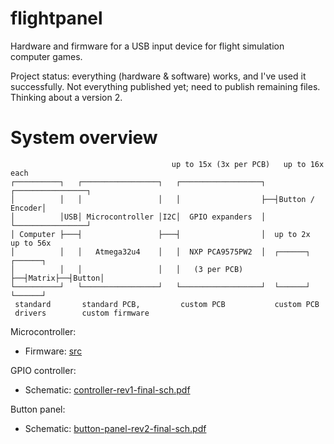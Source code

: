 # flightpanel

Hardware and firmware for a USB input device for flight simulation computer games.

Project status: everything (hardware & software) works, and I've used it successfully. Not everything published yet; need to publish remaining files. Thinking about a version 2.


# System overview

```
                                    up to 15x (3x per PCB)   up to 16x each
┌──────────┐   ┌─────────────────┐   ┌──────────────────┐  ┌────────────────┐
│          │   │                 │   │                  ├──┤Button / Encoder│
│          │USB│ Microcontroller │I2C│  GPIO expanders  │  └────────────────┘
│ Computer ├───┤                 ├───┤                  │  up to 2x  up to 56x
│          │   │   Atmega32u4    │   │  NXP PCA9575PW2  │  ┌──────┐  ┌──────┐
│          │   │                 │   │   (3 per PCB)    ├──┤Matrix├──┤Button│
└──────────┘   └─────────────────┘   └──────────────────┘  └──────┘  └──────┘
 standard       standard PCB,         custom PCB           custom PCB
 drivers        custom firmware
```

Microcontroller:

* Firmware: [src](https://github.com/fxkr/flightpanel/tree/main/src)

GPIO controller:

* Schematic: [controller-rev1-final-sch.pdf](https://github.com/fxkr/flightpanel/blob/main/hardware/controller-rev1/controller-rev1-final-sch.pdf)

Button panel:

* Schematic: [button-panel-rev2-final-sch.pdf](https://github.com/fxkr/flightpanel/blob/main/hardware/button-panel-rev2/button-panel-rev2-final-sch.pdf)
